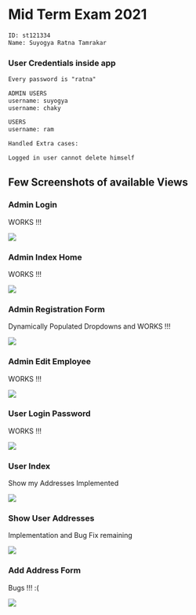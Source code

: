 # Mid Term Exam 2021
```html
ID: st121334
Name: Suyogya Ratna Tamrakar
```

### User Credentials inside app

```html
Every password is "ratna"

ADMIN USERS
username: suyogya
username: chaky

USERS
username: ram
```

```html
Handled Extra cases:

Logged in user cannot delete himself
```

## Few Screenshots of available Views

### Admin Login
WORKS !!!

![](img/admin_password.png)

### Admin Index Home
WORKS !!!

![](img/admin_home.png)

### Admin Registration Form
Dynamically Populated Dropdowns and WORKS !!!

![](img/admin_register.png)

### Admin Edit Employee
WORKS !!!

![](img/admin_edit.png)

### User Login Password
WORKS !!!

![](img/user_password.png)

### User Index
Show my Addresses Implemented

![](img/user_index.png)

### Show User Addresses
Implementation and Bug Fix remaining

![](img/user_show_address.png)

### Add Address Form
Bugs !!! :(

![](img/user_add_address.png)